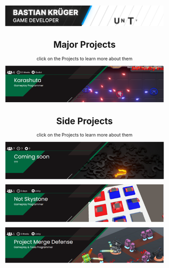 
<p align="center">
   <img src="readme/banner.gif " alt="Karashuta Banner"><br>
</p>

<div align="center">
  
# Major Projects
<p> click on the Projects to learn more about them </p>

[![Karashuta](readme/KarashutaBanner.png)](https://github.com/BasKrueger)
  
# Side Projects
<p> click on the Projects to learn more about them </p>

[![ComingSoon](readme/ComingSoonBanner.png)](https://github.com/BasKrueger/Not-Skystone)

[![NotSkystones](readme/NotSkystoneBanner.png)](https://github.com/BasKrueger/Not-Skystone)

[![ProjectMergeDefense](readme/MergeDefenseBanner.png)](https://github.com/BasKrueger/MergeDefense)

</div>

